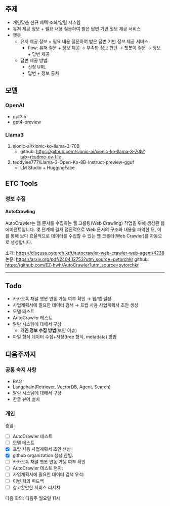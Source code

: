 

## 주제
- 개인맞춤 신규 혜택 조회/알림 시스템
- 유저 제공 정보 + 필요 내용 질문하여 받은 답변 기반 정보 제공 서비스
- 챗봇
	- 유저 제공 정보 + 필요 내용 질문하여 받은 답변 기반 정보 제공 서비스
		- flow: 유저 질문 + 정보 제공 → 부족한 정보 판단 → 챗봇이 질문 → 정보 + 답변 제공
	- 답변 제공 방법:
		- 신청 URL
		- 답변 + 정보 출처
## 모델

### OpenAI
- gpt3.5
- gpt4-preview
### Llama3
1. sionic-ai/xionic-ko-llama-3-70B
	- github: https://github.com/sionic-ai/xionic-ko-llama-3-70b?tab=readme-ov-file
2. teddylee777/Llama-3-Open-Ko-8B-Instruct-preview-gguf
	- LM Studio + HuggingFace


## ETC Tools

### 정보 수집
#### AutoCrawling
AutoCrawler는 웹 문서를 수집하는 웹 크롤링(Web Crawling) 작업을 위해 생성된 웹 에이전트입니다. 몇 단계에 걸쳐 점진적으로 Web 문서의 구조와 내용을 파악한 뒤, 이를 통해 보다 효율적으로 데이터를 수집할 수 있는 웹 크롤러(Web Crawler)를 자동으로 생성합니다.


소개: https://discuss.pytorch.kr/t/autocrawler-web-crawler-web-agent/4238
논문: https://arxiv.org/pdf/2404.12753?utm_source=pytorchkr
github: https://github.com/EZ-hwh/AutoCrawler?utm_source=pytorchkr


---

## Todo
- 카카오톡 채널 챗봇 연동 가능 여부 확인 → 웹/앱 결정
- 사업계획서에 필요한 데이터 검색 → 프랍 사용 사업계획서 초안 생성
- 모델 테스트
- AutoCrawler 테스트
- 알람 시스템에 대해서 구상
	- **개인 정보 수집 방법**(보안 이슈)
- 파일 형식 데이터 수집+저장(tree 형식, metadata) 방법

## 다음주까지
### 공통 숙지 사항
- RAG
- Langchain(Retriever, VectorDB, Agent, Search)
- 알람 시스템에 대해서 구상
- 한글 뷰어 설치
### 개인 
승엽:
- [ ] AutoCrawler 테스트
- [ ] 모델 테스트
- [x] 프랍 사용 사업계획서 초안 생성
- [x] github organization 생성
한별:
- [ ] 카카오톡 채널 챗봇 연동 가능 여부 확인
- [ ] AutoCrawler 테스트
현지: 
- [ ] 사업계획서에 필요한 데이터 검색 
우석:
- [ ] 이번 회의 피드백
- [ ] 참고할만한 서비스 리서치

다음 회의: 다음주 월요일 11시

